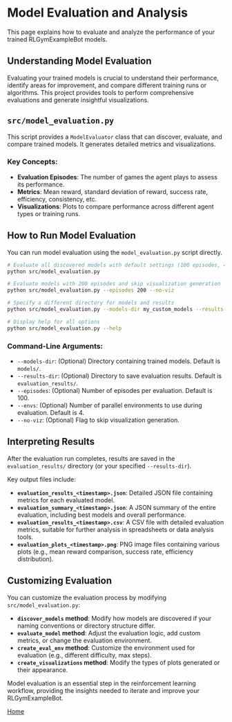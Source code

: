 # Model Evaluation and Analysis

This page explains how to evaluate and analyze the performance of your trained RLGymExampleBot models.

## Understanding Model Evaluation

Evaluating your trained models is crucial to understand their performance, identify areas for improvement, and compare different training runs or algorithms. This project provides tools to perform comprehensive evaluations and generate insightful visualizations.

## `src/model_evaluation.py`

This script provides a `ModelEvaluator` class that can discover, evaluate, and compare trained models. It generates detailed metrics and visualizations.

### Key Concepts:

*   **Evaluation Episodes**: The number of games the agent plays to assess its performance.
*   **Metrics**: Mean reward, standard deviation of reward, success rate, efficiency, consistency, etc.
*   **Visualizations**: Plots to compare performance across different agent types or training runs.

## How to Run Model Evaluation

You can run model evaluation using the `model_evaluation.py` script directly.

```bash
# Evaluate all discovered models with default settings (100 episodes, 4 environments)
python src/model_evaluation.py

# Evaluate models with 200 episodes and skip visualization generation
python src/model_evaluation.py --episodes 200 --no-viz

# Specify a different directory for models and results
python src/model_evaluation.py --models-dir my_custom_models --results-dir my_eval_results

# Display help for all options
python src/model_evaluation.py --help
```

### Command-Line Arguments:

*   `--models-dir`: (Optional) Directory containing trained models. Default is `models/`.
*   `--results-dir`: (Optional) Directory to save evaluation results. Default is `evaluation_results/`.
*   `--episodes`: (Optional) Number of episodes per evaluation. Default is 100.
*   `--envs`: (Optional) Number of parallel environments to use during evaluation. Default is 4.
*   `--no-viz`: (Optional) Flag to skip visualization generation.

## Interpreting Results

After the evaluation run completes, results are saved in the `evaluation_results/` directory (or your specified `--results-dir`).

Key output files include:

*   **`evaluation_results_<timestamp>.json`**: Detailed JSON file containing metrics for each evaluated model.
*   **`evaluation_summary_<timestamp>.json`**: A JSON summary of the entire evaluation, including best models and overall performance.
*   **`evaluation_results_<timestamp>.csv`**: A CSV file with detailed evaluation metrics, suitable for further analysis in spreadsheets or data analysis tools.
*   **`evaluation_plots_<timestamp>.png`**: PNG image files containing various plots (e.g., mean reward comparison, success rate, efficiency distribution).

## Customizing Evaluation

You can customize the evaluation process by modifying `src/model_evaluation.py`:

*   **`discover_models` method**: Modify how models are discovered if your naming conventions or directory structure differ.
*   **`evaluate_model` method**: Adjust the evaluation logic, add custom metrics, or change the evaluation environment.
*   **`create_eval_env` method**: Customize the environment used for evaluation (e.g., different difficulty, max steps).
*   **`create_visualizations` method**: Modify the types of plots generated or their appearance.

Model evaluation is an essential step in the reinforcement learning workflow, providing the insights needed to iterate and improve your RLGymExampleBot.

[Home](Home.md)